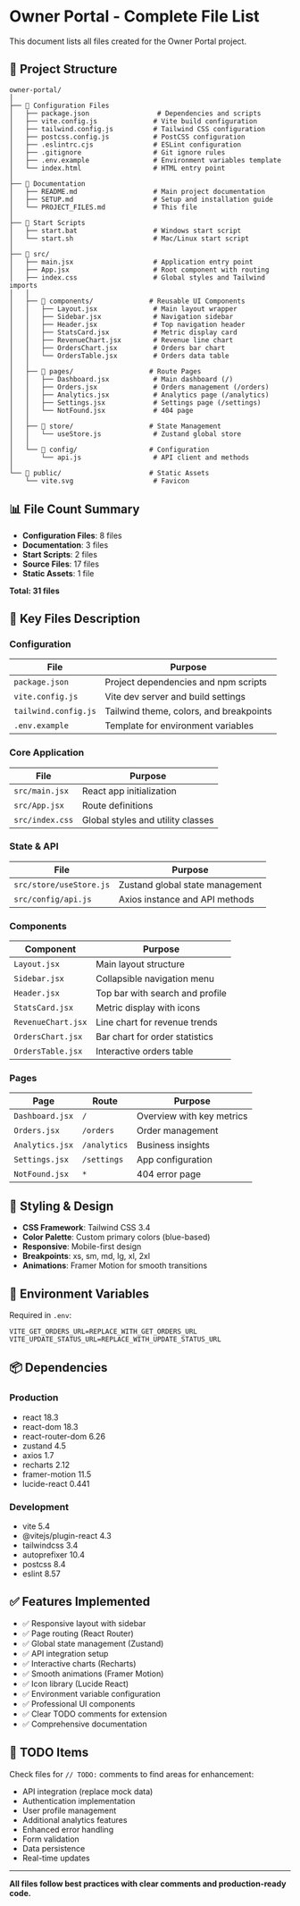 # Owner Portal - Complete File List

This document lists all files created for the Owner Portal project.

## 📂 Project Structure

```
owner-portal/
│
├── 📄 Configuration Files
│   ├── package.json                 # Dependencies and scripts
│   ├── vite.config.js              # Vite build configuration
│   ├── tailwind.config.js          # Tailwind CSS configuration
│   ├── postcss.config.js           # PostCSS configuration
│   ├── .eslintrc.cjs               # ESLint configuration
│   ├── .gitignore                  # Git ignore rules
│   ├── .env.example                # Environment variables template
│   └── index.html                  # HTML entry point
│
├── 📄 Documentation
│   ├── README.md                   # Main project documentation
│   ├── SETUP.md                    # Setup and installation guide
│   └── PROJECT_FILES.md            # This file
│
├── 🚀 Start Scripts
│   ├── start.bat                   # Windows start script
│   └── start.sh                    # Mac/Linux start script
│
├── 📁 src/
│   ├── main.jsx                    # Application entry point
│   ├── App.jsx                     # Root component with routing
│   ├── index.css                   # Global styles and Tailwind imports
│   │
│   ├── 📁 components/              # Reusable UI Components
│   │   ├── Layout.jsx              # Main layout wrapper
│   │   ├── Sidebar.jsx             # Navigation sidebar
│   │   ├── Header.jsx              # Top navigation header
│   │   ├── StatsCard.jsx           # Metric display card
│   │   ├── RevenueChart.jsx        # Revenue line chart
│   │   ├── OrdersChart.jsx         # Orders bar chart
│   │   └── OrdersTable.jsx         # Orders data table
│   │
│   ├── 📁 pages/                   # Route Pages
│   │   ├── Dashboard.jsx           # Main dashboard (/)
│   │   ├── Orders.jsx              # Orders management (/orders)
│   │   ├── Analytics.jsx           # Analytics page (/analytics)
│   │   ├── Settings.jsx            # Settings page (/settings)
│   │   └── NotFound.jsx            # 404 page
│   │
│   ├── 📁 store/                   # State Management
│   │   └── useStore.js             # Zustand global store
│   │
│   └── 📁 config/                  # Configuration
│       └── api.js                  # API client and methods
│
└── 📁 public/                      # Static Assets
    └── vite.svg                    # Favicon

```

## 📊 File Count Summary

- **Configuration Files**: 8 files
- **Documentation**: 3 files
- **Start Scripts**: 2 files
- **Source Files**: 17 files
- **Static Assets**: 1 file

**Total: 31 files**

## 🔑 Key Files Description

### Configuration

| File | Purpose |
|------|---------|
| `package.json` | Project dependencies and npm scripts |
| `vite.config.js` | Vite dev server and build settings |
| `tailwind.config.js` | Tailwind theme, colors, and breakpoints |
| `.env.example` | Template for environment variables |

### Core Application

| File | Purpose |
|------|---------|
| `src/main.jsx` | React app initialization |
| `src/App.jsx` | Route definitions |
| `src/index.css` | Global styles and utility classes |

### State & API

| File | Purpose |
|------|---------|
| `src/store/useStore.js` | Zustand global state management |
| `src/config/api.js` | Axios instance and API methods |

### Components

| Component | Purpose |
|-----------|---------|
| `Layout.jsx` | Main layout structure |
| `Sidebar.jsx` | Collapsible navigation menu |
| `Header.jsx` | Top bar with search and profile |
| `StatsCard.jsx` | Metric display with icons |
| `RevenueChart.jsx` | Line chart for revenue trends |
| `OrdersChart.jsx` | Bar chart for order statistics |
| `OrdersTable.jsx` | Interactive orders table |

### Pages

| Page | Route | Purpose |
|------|-------|---------|
| `Dashboard.jsx` | `/` | Overview with key metrics |
| `Orders.jsx` | `/orders` | Order management |
| `Analytics.jsx` | `/analytics` | Business insights |
| `Settings.jsx` | `/settings` | App configuration |
| `NotFound.jsx` | `*` | 404 error page |

## 🎨 Styling & Design

- **CSS Framework**: Tailwind CSS 3.4
- **Color Palette**: Custom primary colors (blue-based)
- **Responsive**: Mobile-first design
- **Breakpoints**: xs, sm, md, lg, xl, 2xl
- **Animations**: Framer Motion for smooth transitions

## 🔌 Environment Variables

Required in `.env`:

```
VITE_GET_ORDERS_URL=REPLACE_WITH_GET_ORDERS_URL
VITE_UPDATE_STATUS_URL=REPLACE_WITH_UPDATE_STATUS_URL
```

## 📦 Dependencies

### Production
- react 18.3
- react-dom 18.3
- react-router-dom 6.26
- zustand 4.5
- axios 1.7
- recharts 2.12
- framer-motion 11.5
- lucide-react 0.441

### Development
- vite 5.4
- @vitejs/plugin-react 4.3
- tailwindcss 3.4
- autoprefixer 10.4
- postcss 8.4
- eslint 8.57

## ✅ Features Implemented

- ✅ Responsive layout with sidebar
- ✅ Page routing (React Router)
- ✅ Global state management (Zustand)
- ✅ API integration setup
- ✅ Interactive charts (Recharts)
- ✅ Smooth animations (Framer Motion)
- ✅ Icon library (Lucide React)
- ✅ Environment variable configuration
- ✅ Professional UI components
- ✅ Clear TODO comments for extension
- ✅ Comprehensive documentation

## 🚧 TODO Items

Check files for `// TODO:` comments to find areas for enhancement:

- API integration (replace mock data)
- Authentication implementation
- User profile management
- Additional analytics features
- Enhanced error handling
- Form validation
- Data persistence
- Real-time updates

---

**All files follow best practices with clear comments and production-ready code.**


